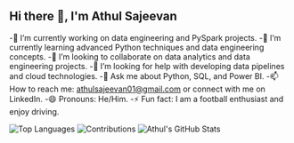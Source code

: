## Hi there 👋, I'm Athul Sajeevan

-🔭 I’m currently working on data engineering and PySpark projects.
-🌱 I’m currently learning advanced Python techniques and data engineering concepts.
-👯 I’m looking to collaborate on data analytics and data engineering projects.
-🤔 I’m looking for help with developing data pipelines and cloud technologies.
-💬 Ask me about Python, SQL, and Power BI.
-📫 How to reach me: athulsajeevan01@gmail.com or connect with me on LinkedIn.
-😄 Pronouns: He/Him.
-⚡ Fun fact: I am a football enthusiast and enjoy driving.
<!--
**athulsajeevan01/athulsajeevan01** is a ✨ _special_ ✨ repository because its `README.md` (this file) appears on your GitHub profile.

Here are some ideas to get you started:

- 🔭 I’m currently working on a data engineering and PySpark projects
- 🌱 I’m currently learning advanced Python techniques and data engineering concepts.
- 👯 I’m looking to collaborate on data analytics and data engineerinh projects.
- 🤔 I’m looking for help with developing data pipelines and cloud technologies.
- 💬 Ask me about python, SQL and Power BI
- 📫 How to reach me: athulsajeevan01@gmail.com or connect with me on LinkedIn.
- 😄 Pronouns: He/Him.
- ⚡ Fun fact: I am a football enthusiast and I enjoy driving.
-->
![Top Languages](https://github-readme-stats.vercel.app/api/top-langs/?username=athulsajeevan01)
![Contributions](https://github-readme-streak-stats.herokuapp.com/?user=athulsajeevan01)
![Athul's GitHub Stats](https://github-readme-stats.vercel.app/api?username=athulsajeevan01&show_icons=true)
